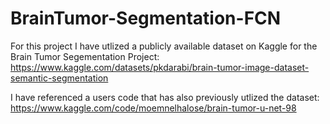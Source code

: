 # BrainTumor-Segmentation-FCN

For this project I have utlized a publicly available dataset on Kaggle for the Brain Tumor Segementation Project:
https://www.kaggle.com/datasets/pkdarabi/brain-tumor-image-dataset-semantic-segmentation

I have referenced a users code that has also previously utlized the dataset: 
https://www.kaggle.com/code/moemnelhalose/brain-tumor-u-net-98
